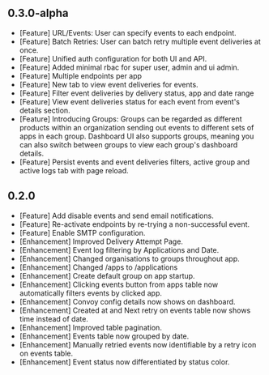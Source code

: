 ## 0.3.0-alpha
* [Feature] URL/Events: User can specify events to each endpoint.
* [Feature] Batch Retries: User can batch retry multiple event deliveries at once.
* [Feature] Unified auth configuration for both UI and API.
* [Feature] Added minimal rbac for super user, admin and ui admin.
* [Feature] Multiple endpoints per app
* [Feature] New tab to view event deliveries for events. 
* [Feature] Filter event deliveries by delivery status, app and date range
* [Feature] View event deliveries status for each event from event's details section. 
* [Feature] Introducing Groups: Groups can be regarded as different products within an organization sending out events to different sets of apps in each group. Dashboard UI also supports groups, meaning you can also switch between groups to view each group's dashboard details.
* [Feature] Persist events and event deliveries filters, active group and active logs tab with page reload.

## 0.2.0
* [Feature] Add disable events and send email notifications.
* [Feature] Re-activate endpoints by re-trying a non-successful event.
* [Feature] Enable SMTP configuration.
* [Enhancement] Improved Delivery Attempt Page.
* [Enhancement] Event log filtering by Applications and Date.
* [Enhancement] Changed organisations to groups throughout app.
* [Enhancement] Changed /apps to /applications
* [Enhancement] Create default group on app startup.
* [Enhancement] Clicking events button from apps table now automatically filters events by clicked app.
* [Enhancement] Convoy config details now shows on dashboard.
* [Enhancement] Created at and Next retry on events table now shows time instead of date.
* [Enhancement] Improved table pagination.
* [Enhancement] Events table now grouped by date.
* [Enhancement] Manually retried events now identifiable by a retry icon on events table.
* [Enhancement] Event status now differentiated by status color.
